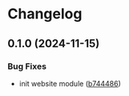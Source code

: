 # Changelog

## 0.1.0 (2024-11-15)


### Bug Fixes

* init website module ([b744486](https://github.com/burib/terraform-aws-website-module/commit/b744486aa64e189eb6d3ad8587be241c14646e2f))

